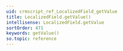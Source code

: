 ```yaml
---
uid: crmscript_ref_LocalizedField_getValue
title: LocalizedField.getValue()
intellisense: LocalizedField.getValue
sortOrder: 471
keywords: getValue()
so.topic: reference
---
```





